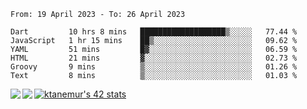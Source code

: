 <!--START_SECTION:waka-->

```text
From: 19 April 2023 - To: 26 April 2023

Dart         10 hrs 8 mins   ███████████████████▒░░░░░   77.44 %
JavaScript   1 hr 15 mins    ██▒░░░░░░░░░░░░░░░░░░░░░░   09.62 %
YAML         51 mins         █▓░░░░░░░░░░░░░░░░░░░░░░░   06.59 %
HTML         21 mins         ▓░░░░░░░░░░░░░░░░░░░░░░░░   02.73 %
Groovy       9 mins          ▒░░░░░░░░░░░░░░░░░░░░░░░░   01.26 %
Text         8 mins          ▒░░░░░░░░░░░░░░░░░░░░░░░░   01.03 %
```

<!--END_SECTION:waka-->
<a href="https://github.com/anuraghazra/github-readme-stats">
  <img align="left" src="https://github-readme-stats.vercel.app/api?username=Tanesan&count_private=true&show_icons=true" />
<img align="left" src="https://github-readme-stats.vercel.app/api/top-langs/?username=Tanesan" />
</a>

[![ktanemur's 42 stats](https://badge42.vercel.app/api/v2/cl1wslf6s002109l771rng2w8/stats?cursusId=21&coalitionId=62)](https://github.com/JaeSeoKim/badge42)
